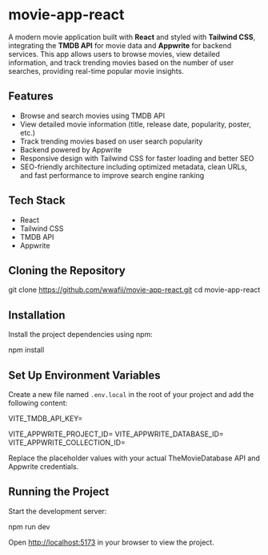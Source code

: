 # movie-app-react

A modern movie application built with **React** and styled with **Tailwind CSS**, integrating the **TMDB API** for movie data and **Appwrite** for backend services. This app allows users to browse movies, view detailed information, and track trending movies based on the number of user searches, providing real-time popular movie insights.

## Features

- Browse and search movies using TMDB API
- View detailed movie information (title, release date, popularity, poster, etc.)
- Track trending movies based on user search popularity
- Backend powered by Appwrite
- Responsive design with Tailwind CSS for faster loading and better SEO
- SEO-friendly architecture including optimized metadata, clean URLs, and fast performance to improve search engine ranking

## Tech Stack

- React
- Tailwind CSS
- TMDB API
- Appwrite

## Cloning the Repository

git clone https://github.com/wwafii/movie-app-react.git
cd movie-app-react



## Installation

Install the project dependencies using npm:

npm install



## Set Up Environment Variables

Create a new file named `.env.local` in the root of your project and add the following content:

VITE_TMDB_API_KEY=

VITE_APPWRITE_PROJECT_ID=
VITE_APPWRITE_DATABASE_ID=
VITE_APPWRITE_COLLECTION_ID=



Replace the placeholder values with your actual TheMovieDatabase API and Appwrite credentials.

## Running the Project

Start the development server:

npm run dev


Open [http://localhost:5173](http://localhost:5173) in your browser to view the project.